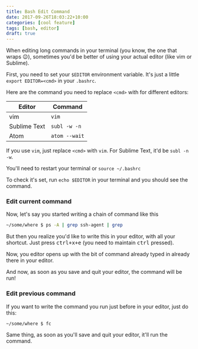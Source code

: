 ```yaml
---
title: Bash Edit Command
date: 2017-09-26T18:03:22+10:00
categories: [cool feature]
tags: [bash, editor]
draft: true
---
```


When editing long commands in your terminal (you know, the one that wraps
:wink:), sometimes you'd be better of using your actual editor (like vim or
Sublime).

First, you need to set your `$EDITOR` environment variable. It's just a little
`export EDITOR=<cmd>` in your `.bashrc`.

Here are the command you need to replace `<cmd>` with for different editors:

| Editor       | Command       |
|--------------|---------------|
| vim          | `vim`         |
| Sublime Text | `subl -w -n`  |
| Atom         | `atom --wait` |

If you use `vim`, just replace `<cmd>` with `vim`. For Sublime Text, it'd be
`subl -n -w`.

You'll need to restart your terminal or `source ~/.bashrc`

To check it's set, run `echo $EDITOR` in your terminal and you should see the
command.

### Edit current command

Now, let's say you started writing a chain of command like this

```bash
~/some/where $ ps -A | grep ssh-agent | grep 
```

But then you realize you'd like to write this in your editor, with all your
shortcut. Just press <kbd>ctrl+x+e</kbd> (you need to maintain <kbd>ctrl</kbd>
pressed). 

Now, you editor opens up with the bit of command already typed in already there
in your editor.

And now, as soon as you save and quit your editor, the command will be run!

### Edit previous command

If you want to write the command you run just before in your editor, just do
this:

```bash
~/some/where $ fc
```

Same thing, as soon as you'll save and quit your editor, it'll run the command.
